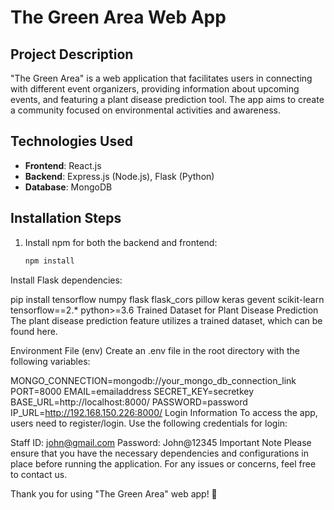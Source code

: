 # The Green Area Web App

## Project Description

"The Green Area" is a web application that facilitates users in connecting with different event organizers, providing information about upcoming events, and featuring a plant disease prediction tool. The app aims to create a community focused on environmental activities and awareness.

## Technologies Used

- **Frontend**: React.js
- **Backend**: Express.js (Node.js), Flask (Python)
- **Database**: MongoDB

## Installation Steps

1. Install npm for both the backend and frontend:
   ```bash
   npm install
Install Flask dependencies:

pip install tensorflow numpy flask flask_cors pillow keras gevent scikit-learn tensorflow==2.* python>=3.6
Trained Dataset for Plant Disease Prediction
The plant disease prediction feature utilizes a trained dataset, which can be found here.

Environment File (env)
Create an .env file in the root directory with the following variables:

MONGO_CONNECTION=mongodb://your_mongo_db_connection_link
PORT=8000
EMAIL=emailaddress
SECRET_KEY=secretkey
BASE_URL=http://localhost:8000/
PASSWORD=password
IP_URL=http://192.168.150.226:8000/
Login Information
To access the app, users need to register/login. Use the following credentials for login:

Staff ID: john@gmail.com
Password: John@12345
Important Note
Please ensure that you have the necessary dependencies and configurations in place before running the application. For any issues or concerns, feel free to contact us.

Thank you for using "The Green Area" web app! 🌿